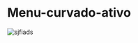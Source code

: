 # Menu-curvado-ativo

![sjfiads](https://user-images.githubusercontent.com/73972922/171911699-75585f13-396d-4746-abe5-74b207e7a10b.gif)
